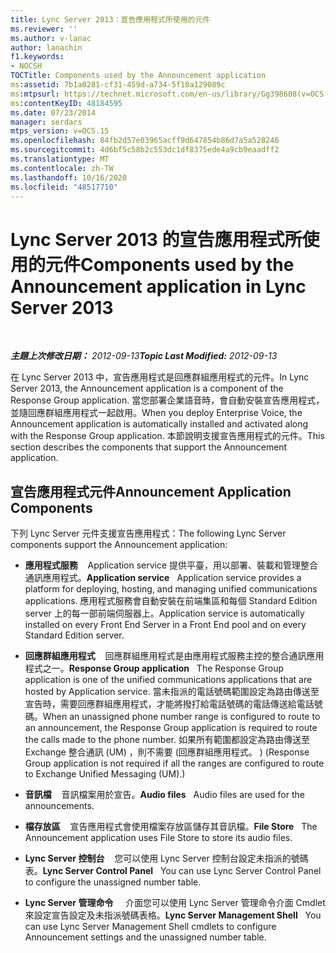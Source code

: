 ```yaml
---
title: Lync Server 2013：宣告應用程式所使用的元件
ms.reviewer: ''
ms.author: v-lanac
author: lanachin
f1.keywords:
- NOCSH
TOCTitle: Components used by the Announcement application
ms:assetid: 7b1a0281-cf31-459d-a734-5f10a129089c
ms:mtpsurl: https://technet.microsoft.com/en-us/library/Gg398608(v=OCS.15)
ms:contentKeyID: 48184595
ms.date: 07/23/2014
manager: serdars
mtps_version: v=OCS.15
ms.openlocfilehash: 84fb2d57e03965acff9d647854b86d7a5a528246
ms.sourcegitcommit: 4d6bf5c58b2c553dc1df8375ede4a9cb9eaadff2
ms.translationtype: MT
ms.contentlocale: zh-TW
ms.lasthandoff: 10/16/2020
ms.locfileid: "48517710"
---
```

# <a name="components-used-by-the-announcement-application-in-lync-server-2013"></a><span data-ttu-id="d86b5-102">Lync Server 2013 的宣告應用程式所使用的元件</span><span class="sxs-lookup"><span data-stu-id="d86b5-102">Components used by the Announcement application in Lync Server 2013</span></span>

<div data-xmlns="http://www.w3.org/1999/xhtml">

<div class="topic" data-xmlns="http://www.w3.org/1999/xhtml" data-msxsl="urn:schemas-microsoft-com:xslt" data-cs="https://msdn.microsoft.com/">

<div data-asp="https://msdn2.microsoft.com/asp">



</div>

<div id="mainSection">

<div id="mainBody">

<span> </span>

<span data-ttu-id="d86b5-103">_**主題上次修改日期：** 2012-09-13_</span><span class="sxs-lookup"><span data-stu-id="d86b5-103">_**Topic Last Modified:** 2012-09-13_</span></span>

<span data-ttu-id="d86b5-104">在 Lync Server 2013 中，宣告應用程式是回應群組應用程式的元件。</span><span class="sxs-lookup"><span data-stu-id="d86b5-104">In Lync Server 2013, the Announcement application is a component of the Response Group application.</span></span> <span data-ttu-id="d86b5-105">當您部署企業語音時，會自動安裝宣告應用程式，並隨回應群組應用程式一起啟用。</span><span class="sxs-lookup"><span data-stu-id="d86b5-105">When you deploy Enterprise Voice, the Announcement application is automatically installed and activated along with the Response Group application.</span></span> <span data-ttu-id="d86b5-106">本節說明支援宣告應用程式的元件。</span><span class="sxs-lookup"><span data-stu-id="d86b5-106">This section describes the components that support the Announcement application.</span></span>

<div>

## <a name="announcement-application-components"></a><span data-ttu-id="d86b5-107">宣告應用程式元件</span><span class="sxs-lookup"><span data-stu-id="d86b5-107">Announcement Application Components</span></span>

<span data-ttu-id="d86b5-108">下列 Lync Server 元件支援宣告應用程式：</span><span class="sxs-lookup"><span data-stu-id="d86b5-108">The following Lync Server components support the Announcement application:</span></span>

  - <span data-ttu-id="d86b5-109">**應用程式服務**    Application service 提供平臺，用以部署、裝載和管理整合通訊應用程式。</span><span class="sxs-lookup"><span data-stu-id="d86b5-109">**Application service**   Application service provides a platform for deploying, hosting, and managing unified communications applications.</span></span> <span data-ttu-id="d86b5-110">應用程式服務會自動安裝在前端集區和每個 Standard Edition server 上的每一部前端伺服器上。</span><span class="sxs-lookup"><span data-stu-id="d86b5-110">Application service is automatically installed on every Front End Server in a Front End pool and on every Standard Edition server.</span></span>

  - <span data-ttu-id="d86b5-111">**回應群組應用程式**    回應群組應用程式是由應用程式服務主控的整合通訊應用程式之一。</span><span class="sxs-lookup"><span data-stu-id="d86b5-111">**Response Group application**   The Response Group application is one of the unified communications applications that are hosted by Application service.</span></span> <span data-ttu-id="d86b5-112">當未指派的電話號碼範圍設定為路由傳送至宣告時，需要回應群組應用程式，才能將撥打給電話號碼的電話傳送給電話號碼。</span><span class="sxs-lookup"><span data-stu-id="d86b5-112">When an unassigned phone number range is configured to route to an announcement, the Response Group application is required to route the calls made to the phone number.</span></span> <span data-ttu-id="d86b5-113">如果所有範圍都設定為路由傳送至 Exchange 整合通訊 (UM) ，則不需要 (回應群組應用程式。 ) </span><span class="sxs-lookup"><span data-stu-id="d86b5-113">(Response Group application is not required if all the ranges are configured to route to Exchange Unified Messaging (UM).)</span></span>

  - <span data-ttu-id="d86b5-114">**音訊檔**    音訊檔案用於宣告。</span><span class="sxs-lookup"><span data-stu-id="d86b5-114">**Audio files**   Audio files are used for the announcements.</span></span>

  - <span data-ttu-id="d86b5-115">**檔存放區**    宣告應用程式會使用檔案存放區儲存其音訊檔。</span><span class="sxs-lookup"><span data-stu-id="d86b5-115">**File Store**   The Announcement application uses File Store to store its audio files.</span></span>

  - <span data-ttu-id="d86b5-116">**Lync Server 控制台**    您可以使用 Lync Server 控制台設定未指派的號碼表。</span><span class="sxs-lookup"><span data-stu-id="d86b5-116">**Lync Server Control Panel**   You can use Lync Server Control Panel to configure the unassigned number table.</span></span>

  - <span data-ttu-id="d86b5-117">**Lync Server 管理命令**     介面您可以使用 Lync Server 管理命令介面 Cmdlet 來設定宣告設定及未指派號碼表格。</span><span class="sxs-lookup"><span data-stu-id="d86b5-117">**Lync Server Management Shell**   You can use Lync Server Management Shell cmdlets to configure Announcement settings and the unassigned number table.</span></span>

</div>

</div>

<span> </span>

</div>

</div>

</div>

